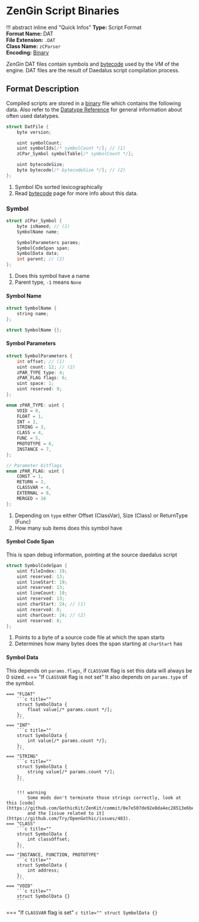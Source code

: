 # ZenGin Script Binaries

!!! abstract inline end "Quick Infos"
    **Type:** Script Format<br/>
    **Format Name:** DAT<br/>
    **File Extension:** `.DAT`<br/>
    **Class Name:** `zCParser`<br/>
    **Encoding:** [Binary](../encodings/binary.md)<br/>

*ZenGin* DAT files contain symbols and [bytecode](./bytecode.md) used by the VM of the engine.
DAT files are the result of Daedalus script compilation process.

## Format Description

Compiled scripts are stored in a [binary](../encodings/binary.md) file which contains the following data. Also refer to the
[Datatype Reference](../datatypes.md) for general information about often used datatypes.

```c title="DAT Structure"
struct DatFile {
    byte version;

    uint symbolCount;
    uint symbolIds[/* symbolCount */]; // (1)
    zCPar_Symbol symbolTable[/* symbolCount */];

    uint bytecodeSize;
    byte bytecode[/* bytecodeSize */]; // (2)
};
```

1. Symbol IDs sorted lexicographically
2. Read [bytecode](./bytecode.md) page for more info about this data.

### Symbol

```c title=""
struct zCPar_Symbol {
    byte isNamed; // (1) 
    SymbolName name;

    SymbolParameters params;
    SymbolCodeSpan span;
    SymbolData data;
    int parent; // (2)
};
```

1. Does this symbol have a name
2. Parent type, `-1` means `None`

#### Symbol Name

```c title="If isNamed == 1"
struct SymbolName {
    string name;
};
```
```c title="If isNamed == 0"
struct SymbolName {};
```

#### Symbol Parameters

```c title=""
struct SymbolParameters {
    int offset; // (1)
    uint count: 12; // (2)
    zPAR_TYPE type: 4;
    zPAR_FLAG flags: 6;
    uint space: 1;
    uint reserved: 9;
};

enum zPAR_TYPE: uint {
    VOID = 0,
    FLOAT = 1,
    INT = 2,
    STRING = 3,
    CLASS = 4,
    FUNC = 5,
    PROTOTYPE = 6,
    INSTANCE = 7,
};

// Parameter bitflags
enum zPAR_FLAG: uint {
    CONST = 1,
    RETURN = 2,
    CLASSVAR = 4,
    EXTERNAL = 8,
    MERGED = 16
};
```

1. Depending on `type` either Offset (ClassVar), Size (Class) or ReturnType (Func)
2. How many sub items does this symbol have

#### Symbol Code Span
This is span debug information, pointing at the source daedalus script

```c title=""
struct SymbolCodeSpan {
    uint fileIndex: 19;
    uint reserved: 13;
    uint lineStart: 19;
    uint reserved: 13;
    uint lineCount: 19;
    uint reserved: 13;
    uint charStart: 24; // (1)
    uint reserved: 8;
    uint charCount: 24; // (2)
    uint reserved: 8;
};
```

1. Points to a byte of a source code file at which the span starts
2. Determines how many bytes does the span starting at `charStart` has

#### Symbol Data

This depends on `params.flags`, if `CLASSVAR` flag is set this data will always be 0 sized.
=== "If `CLASSVAR` flag is not set"
    It also depends on `params.type` of the symbol.

    === "FLOAT"
        ```c title=""
        struct SymbolData {
            float value[/* params.count */];
        };
        ```
    === "INT"
        ```c title=""
        struct SymbolData {
            int value[/* params.count */];
        };
        ```
    === "STRING"
        ```c title=""
        struct SymbolData {
            string value[/* params.count */];
        };
        ```

        !!! warning
            Some mods don't terminate those strings correctly, look at this [code](https://github.com/GothicKit/ZenKit/commit/0e7e507de92e8da4ec28513e6be56e4043329990)
            and the [issue related to it](https://github.com/Try/OpenGothic/issues/483).
    === "CLASS"
        ```c title=""
        struct SymbolData {
            int classOffset;
        };
        ```
    === "INSTANCE, FUNCTION, PROTOTYPE"
        ```c title=""
        struct SymbolData {
            int address;
        };
        ```
    === "VOID"
        ```c title=""
        struct SymbolData {}
        ```

=== "If `CLASSVAR` flag is set"
    ```c title=""
    struct SymbolData {}
    ```

